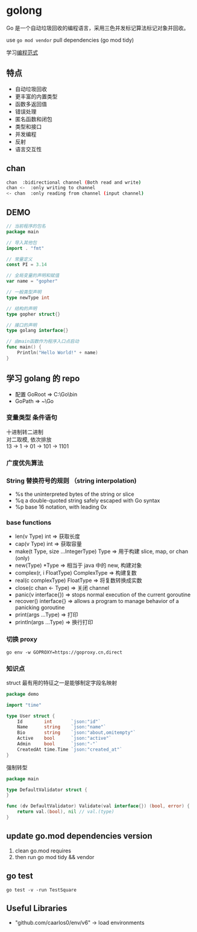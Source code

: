 # golong

Go 是一个自动垃圾回收的编程语言，采用三色并发标记算法标记对象并回收。

use `go mod vendor` pull dependencies (go mod tidy)

学习[编程范式](docs/program-paradigm.md)

## 特点

- 自动垃圾回收
- 更丰富的内置类型
- 函数多返回值
- 错误处理
- 匿名函数和闭包
- 类型和接口
- 并发编程
- 反射
- 语言交互性

## chan

```sh
chan  :bidirectional channel (Both read and write)
chan <-  :only writing to channel
<- chan  :only reading from channel (input channel)
```

## DEMO

```go
// 当前程序的包名
package main

// 导入其他包
import . "fmt"

// 常量定义
const PI = 3.14

// 全局变量的声明和赋值
var name = "gopher"

// 一般类型声明
type newType int

// 结构的声明
type gopher struct{}

// 接口的声明
type golang interface{}

// 由main函数作为程序入口点启动
func main() {
    Println("Hello World!" + name)
}
```

## 学习 golang 的 repo

- 配置 GoRoot => C:\Go\bin
- GoPath => ~\Go

### 变量类型 条件语句

十进制转二进制  
对二取模, 依次排放  
13 -> 1 -> 01 -> 101 -> 1101

### 广度优先算法

### String 替换符号的规则 （string interpolation)

- %s the uninterpreted bytes of the string or slice
- %q a double-quoted string safely escaped with Go syntax
- %p base 16 notation, with leading 0x

### base functions

- len(v Type) int => 获取长度
- cap(v Type) int => 获取容量
- make(t Type, size ...IntegerType) Type => 用于构建 slice, map, or chan (only)
- new(Type) \*Type => 相当于 java 中的 new, 构建对象
- complex(r, i FloatType) ComplexType => 构建复数
- real(c complexType) FloatType => 将复数转换成实数
- close(c chan <- Type) => 关闭 channel
- panic(v interface{}) => stops normal execution of the current goroutine
- recover() interface{} => allows a program to manage behavior of a panicking goroutine
- print(args ...Type) => 打印
- println(args ...Type) => 换行打印

### 切换 proxy

`go env -w GOPROXY=https://goproxy.cn,direct`

### 知识点

struct 最有用的特征之一是能够制定字段名映射

```go
package demo

import "time"

type User struct {
    Id        int       `json:"id"`
    Name      string    `json:"name"`
    Bio       string    `json:"about,omitempty"`
    Active    bool      `json:"active"`
    Admin     bool      `json:"-"`
    CreatedAt time.Time `json:"created_at"`
}

```

强制转型

```go
package main

type DefaultValidator struct {
}

func (dv DefaultValidator) Validate(val interface{}) (bool, error) {
    return val.(bool), nil // val.(type)
}
```

## update go.mod dependencies version

1. clean go.mod requires
2. then run go mod tidy && vendor

## go test

`go test -v -run TestSquare`

## Useful Libraries

- "github.com/caarlos0/env/v6" -> load environments
